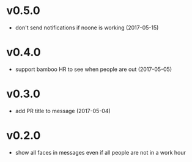 # v0.5.0

- don't send notifications if noone is working (2017-05-15)

# v0.4.0

- support bamboo HR to see when people are out (2017-05-05)

# v0.3.0

- add PR title to message (2017-05-04)

# v0.2.0

- show all faces in messages even if all people are not in a work hour

